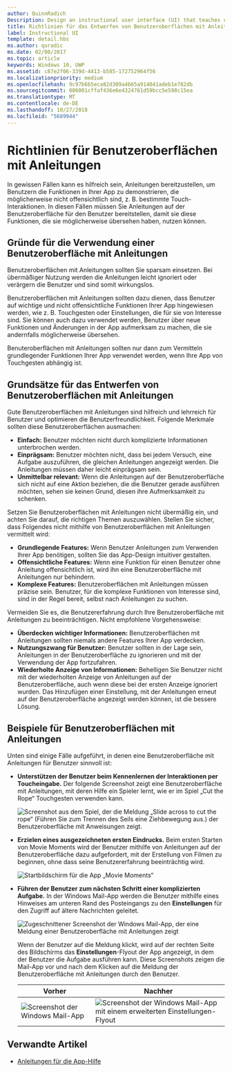 ```yaml
---
author: QuinnRadich
Description: Design an instructional user interface (UI) that teaches users how to work with your UWP app.
title: Richtlinien für das Entwerfen von Benutzeroberflächen mit Anleitungen
label: Instructional UI
template: detail.hbs
ms.author: quradic
ms.date: 02/08/2017
ms.topic: article
keywords: Windows 10, UWP
ms.assetid: c87e2f06-339d-4413-b585-172752964f56
ms.localizationpriority: medium
ms.openlocfilehash: 9c97b6b5eca82d309a4b65a914041adeb1e782db
ms.sourcegitcommit: 086001cffaf436e6e4324761d59bcc5e598c15ea
ms.translationtype: MT
ms.contentlocale: de-DE
ms.lasthandoff: 10/27/2018
ms.locfileid: "5689944"
---
```

# <a name="instructional-ui-guidelines"></a>Richtlinien für Benutzeroberflächen mit Anleitungen



In gewissen Fällen kann es hilfreich sein, Anleitungen bereitzustellen, um Benutzern die Funktionen in Ihrer App zu demonstrieren, die möglicherweise nicht offensichtlich sind, z. B. bestimmte Touch-Interaktionen. In diesen Fällen müssen Sie Anleitungen auf der Benutzeroberfläche für den Benutzer bereitstellen, damit sie diese Funktionen, die sie möglicherweise übersehen haben, nutzen können.

## <a name="when-to-use-instructional-ui"></a>Gründe für die Verwendung einer Benutzeroberfläche mit Anleitungen

Benutzeroberflächen mit Anleitungen sollten Sie sparsam einsetzen. Bei übermäßiger Nutzung werden die Anleitungen leicht ignoriert oder verärgern die Benutzer und sind somit wirkungslos.

Benutzeroberflächen mit Anleitungen sollten dazu dienen, dass Benutzer auf wichtige und nicht offensichtliche Funktionen Ihrer App hingewiesen werden, wie z. B. Touchgesten oder Einstellungen, die für sie von Interesse sind. Sie können auch dazu verwendet werden, Benutzer über neue Funktionen und Änderungen in der App aufmerksam zu machen, die sie andernfalls möglicherweise übersehen.

Benuteroberflächen mit Anleitungen sollten nur dann zum Vermitteln grundlegender Funktionen Ihrer App verwendet werden, wenn Ihre App von Touchgesten abhängig ist.

## <a name="principles-of-writing-instructional-ui"></a>Grundsätze für das Entwerfen von Benutzeroberflächen mit Anleitungen

Gute Benutzeroberflächen mit Anleitungen sind hilfreich und lehrreich für Benutzer und optimieren die Benutzerfreundlichkeit. Folgende Merkmale sollten diese Benutzeroberflächen ausmachen:

-   **Einfach:** Benutzer möchten nicht durch komplizierte Informationen unterbrochen werden.
-   **Einprägsam:** Benutzer möchten nicht, dass bei jedem Versuch, eine Aufgabe auszuführen, die gleichen Anleitungen angezeigt werden. Die Anleitungen müssen daher leicht einprägsam sein.
-   **Unmittelbar relevant:** Wenn die Anleitungen auf der Benutzeroberfläche sich nicht auf eine Aktion beziehen, die die Benutzer gerade ausführen möchten, sehen sie keinen Grund, diesen ihre Aufmerksamkeit zu schenken.

Setzen Sie Benutzeroberflächen mit Anleitungen nicht übermäßig ein, und achten Sie darauf, die richtigen Themen auszuwählen. Stellen Sie sicher, dass Folgendes nicht mithilfe von Benutzeroberflächen mit Anleitungen vermittelt wird:

-   **Grundlegende Features:** Wenn Benutzer Anleitungen zum Verwenden Ihrer App benötigen, sollten Sie das App-Design intuitiver gestalten.
-   **Offensichtliche Features:** Wenn eine Funktion für einen Benutzer ohne Anleitung offensichtlich ist, wird ihn eine Benutzeroberfläche mit Anleitungen nur behindern.
-   **Komplexe Features:** Benutzeroberflächen mit Anleitungen müssen präzise sein. Benutzer, für die komplexe Funktionen von Interesse sind, sind in der Regel bereit, selbst nach Anleitungen zu suchen.

Vermeiden Sie es, die Benutzererfahrung durch Ihre Benutzeroberfläche mit Anleitungen zu beeinträchtigen. Nicht empfohlene Vorgehensweise:

-   **Überdecken wichtiger Informationen:** Benutzeroberflächen mit Anleitungen sollten niemals andere Features Ihrer App verdecken.
-   **Nutzungszwang für Benutzer:** Benutzer sollten in der Lage sein, Anleitungen in der Benutzeroberfläche zu ignorieren und mit der Verwendung der App fortzufahren.
-   **Wiederholte Anzeige von Informationen:** Behelligen Sie Benutzer nicht mit der wiederholten Anzeige von Anleitungen auf der Benutzeroberfläche, auch wenn diese bei der ersten Anzeige ignoriert wurden. Das Hinzufügen einer Einstellung, mit der Anleitungen erneut auf der Benutzeroberfläche angezeigt werden können, ist die bessere Lösung.

## <a name="examples-of-instructional-ui"></a>Beispiele für Benutzeroberflächen mit Anleitungen

Unten sind einige Fälle aufgeführt, in denen eine Benutzeroberfläche mit Anleitungen für Benutzer sinnvoll ist:

-   **Unterstützen der Benutzer beim Kennenlernen der Interaktionen per Toucheingabe.** Der folgende Screenshot zeigt eine Benutzeroberfläche mit Anleitungen, mit deren Hilfe ein Spieler lernt, wie er im Spiel „Cut the Rope“ Touchgesten verwenden kann.

    ![Screenshot aus dem Spiel, der die Meldung „Slide across to cut the rope“ (Führen Sie zum Trennen des Seils eine Ziehbewegung aus.) der Benutzeroberfläche mit Anweisungen zeigt.](images/in-game-controls-3.png)

-   **Erzielen eines ausgezeichneten ersten Eindrucks.** Beim ersten Starten von Movie Moments wird der Benutzer mithilfe von Anleitungen auf der Benutzeroberfläche dazu aufgefordert, mit der Erstellung von Filmen zu beginnen, ohne dass seine Benutzererfahrung beeinträchtig wird.

    ![Startbildschirm für die App „Movie Moments“](images/instructional-ui-movie.png)

-   **Führen der Benutzer zum nächsten Schritt einer komplizierten Aufgabe.** In der Windows Mail-App werden die Benutzer mithilfe eines Hinweises am unteren Rand des Posteingangs zu den **Einstellungen** für den Zugriff auf ältere Nachrichten geleitet.

    ![Zugeschnittener Screenshot der Windows Mail-App, der eine Meldung einer Benutzeroberfläche mit Anleitungen zeigt](images/instructional-ui-mail-inbox.png)

    Wenn der Benutzer auf die Meldung klickt, wird auf der rechten Seite des Bildschirms das **Einstellungen**-Flyout der App angezeigt, in dem der Benutzer die Aufgabe ausführen kann. Diese Screenshots zeigen die Mail-App vor und nach dem Klicken auf die Meldung der Benutzeroberfläche mit Anleitungen durch den Benutzer.

    | Vorher                                                               | Nachher                                                                                                        |
    |----------------------------------------------------------------------|--------------------------------------------------------------------------------------------------------------|
    | ![Screenshot der Windows Mail-App](images/instructional-ui-mail.png) | ![Screenshot der Windows Mail-App mit einem erweiterten Einstellungen-Flyout](images/instructional-ui-mail-flyout.png) |

## <a name="related-articles"></a>Verwandte Artikel

* [Anleitungen für die App-Hilfe](guidelines-for-app-help.md)
